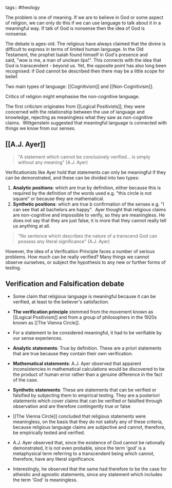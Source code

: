 tags:: #theology

The problem is one of meaning. If we are to believe in God or some aspect of religion, we can only do this if we can use language to talk about it in a meaningful way. If talk of God is nonsense then the idea of God is nonsense.

The debate is ages-old. The religious have always claimed that the divine is difficult to express in terms of limited human language. In the Old Testament, the prophet Isaiah found himself in God's presence and said, "woe is me, a man of unclean lips!". This connects with the idea that God is transcendent - beyond us. Yet, the opposite point has also long been recognised: if God cannot be described then there may be a little scope for belief.

Two main types of language: [[Cognitivism]] and [[Non-Cognitivism]].

Critics of religion might emphasise the non-cognitive language.

The first criticism originates from [[Logical Positivists]], they were concerned with the relationship between the use of language and knowledge, rejecting as meaningless what they saw as non-cognitive claims. 
Wittgenstein suggested that meaningful language is connected with things we know from our senses.

## [[A.J. Ayer]] 

> "A statement which cannot be conclusively verified… is simply without any meaning" (A.J. Ayer)

Verificationists like Ayer hold that statements can only be meaningful if they can be demonstrated, and these can be divided into two types:

1.  **Analytic positions**: which are true by definition, either because this is required by the definition of the words used e.g. "this circle is not square" or because they are mathematical.
2.  **Synthetic positions**: which are true b confirmation of the senses e.g. "I can see that all bachelors are happy". 
    Ayer thought that religious claims are non-cognitive and impossible to verify, so they are meaningless. He does not say that they are just false; it is more that they cannot really tell us anything at all.

> "No sentence which describes the nature of a transcend God can possess any literal significance" (A.J. Ayer)

However, the idea of a Verification Principle faces a number of serious problems. How much can be really verified? Many things we cannot observe ourselves, or subject the hypothesis to any new or further forms of testing.

## Verification and Falsification debate

- Some claim that religious language is meaningful because it can be verified, at least to the believer's satisfaction.
- **The verification principle** stemmed from the movement known as [[Logical Positivism]] and from a group of philosophers in the 1920s known as [[The Vienna Circle]].
- For a statement to be considered meaningful, it had to be verifiable by our sense experiences.

- **Analytic statements**: True by definition. These are a priori statements that are true because they contain their own verification.
- **Mathematical statements**: A.J. Ayer observed that apparent inconsistencies in mathematical calculations would be discovered to be the product of human error rather than a genuine difference in the fact of the case.
- **Synthetic statements**: These are statements that can be verified or falsified by subjecting them to empirical testing. They are a posteriori statements which cover claims that can be verified or falsified through observation and are therefore contingently true or false

- [[The Vienna Circle]] concluded that religious statements were meaningless, on the basis that they do not satisfy any of these criteria, because religious language claims are subjective and cannot, therefore, be empirically tested and verified.
- A.J. Ayer observed that, since the existence of God cannot be rationally demonstrated, it is not even probable, since the term 'god' is a metaphysical term referring to a transcendent being which cannot, therefore, have any literal significance.
- Interestingly, he observed that the same had therefore to be the case for atheistic and agnostic statements, since any statement which includes the term 'God' is meaningless.
